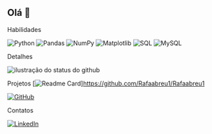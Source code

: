 ## Olá 👋
Habilidades

![Python](https://img.shields.io/badge/python-3670A0?style=for-the-badge&logo=python&logoColor=ffdd54)
![Pandas](https://img.shields.io/badge/-Pandas-333333?style=flat&logo=pandas)
![NumPy](https://img.shields.io/badge/Numpy-777BB4?style=for-the-badge&logo=numpy&logoColor=white)
![Matplotlib](https://img.shields.io/badge/-Matplotlib-000000?style=flat&logo=python)
![SQL](https://img.shields.io/badge/-SQL-000?&logo=MySQL&logoColor=4479A1)
![MySQL](https://shields.io/badge/MySQL-lightgrey?logo=mysql&style=plastic&logoColor=white&labelColor=blue)

Detalhes

<img src="https://github-readme-stats.vercel.app/api?username=Rafaabreu1&show_icons=true&theme=dark&cache_seconds=2300" alt="ilustração do status do github">

Projetos 
[![Readme Card](https://github-readme-stats.vercel.app/api/pin/?username=Rafaabreu1&repo=github-readme-stats)]https://github.com/Rafaabreu1/Rafaabreu1

[![GitHub](https://img.shields.io/badge/GitHub-000000?style=for-the-badge&logo=github&logoColor=white)](https://github.com/Rafaabreu1/Rafaabreu1)

Contatos

[![LinkedIn](https://img.shields.io/badge/LinkedIn-0077B5?style=for-the-badge&logo=linkedin&logoColor=white)](https://www.linkedin.com/in/rafael-de-abreu-372a60219/)

